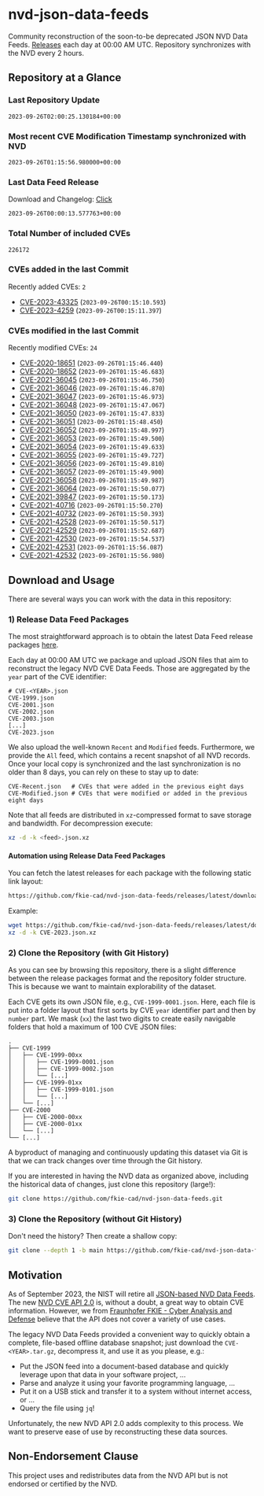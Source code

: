# nvd-json-data-feeds

Community reconstruction of the soon-to-be deprecated JSON NVD Data Feeds. 
[Releases](https://github.com/fkie-cad/nvd-json-data-feeds/releases/latest) each day at 00:00 AM UTC.
Repository synchronizes with the NVD every 2 hours.

## Repository at a Glance

### Last Repository Update

```plain
2023-09-26T02:00:25.130184+00:00
```

### Most recent CVE Modification Timestamp synchronized with NVD

```plain
2023-09-26T01:15:56.980000+00:00
```

### Last Data Feed Release

Download and Changelog: [Click](https://github.com/fkie-cad/nvd-json-data-feeds/releases/latest)

```plain
2023-09-26T00:00:13.577763+00:00
```

### Total Number of included CVEs

```plain
226172
```

### CVEs added in the last Commit

Recently added CVEs: `2`

* [CVE-2023-43325](CVE-2023/CVE-2023-433xx/CVE-2023-43325.json) (`2023-09-26T00:15:10.593`)
* [CVE-2023-4259](CVE-2023/CVE-2023-42xx/CVE-2023-4259.json) (`2023-09-26T00:15:11.397`)


### CVEs modified in the last Commit

Recently modified CVEs: `24`

* [CVE-2020-18651](CVE-2020/CVE-2020-186xx/CVE-2020-18651.json) (`2023-09-26T01:15:46.440`)
* [CVE-2020-18652](CVE-2020/CVE-2020-186xx/CVE-2020-18652.json) (`2023-09-26T01:15:46.683`)
* [CVE-2021-36045](CVE-2021/CVE-2021-360xx/CVE-2021-36045.json) (`2023-09-26T01:15:46.750`)
* [CVE-2021-36046](CVE-2021/CVE-2021-360xx/CVE-2021-36046.json) (`2023-09-26T01:15:46.870`)
* [CVE-2021-36047](CVE-2021/CVE-2021-360xx/CVE-2021-36047.json) (`2023-09-26T01:15:46.973`)
* [CVE-2021-36048](CVE-2021/CVE-2021-360xx/CVE-2021-36048.json) (`2023-09-26T01:15:47.067`)
* [CVE-2021-36050](CVE-2021/CVE-2021-360xx/CVE-2021-36050.json) (`2023-09-26T01:15:47.833`)
* [CVE-2021-36051](CVE-2021/CVE-2021-360xx/CVE-2021-36051.json) (`2023-09-26T01:15:48.450`)
* [CVE-2021-36052](CVE-2021/CVE-2021-360xx/CVE-2021-36052.json) (`2023-09-26T01:15:48.997`)
* [CVE-2021-36053](CVE-2021/CVE-2021-360xx/CVE-2021-36053.json) (`2023-09-26T01:15:49.500`)
* [CVE-2021-36054](CVE-2021/CVE-2021-360xx/CVE-2021-36054.json) (`2023-09-26T01:15:49.633`)
* [CVE-2021-36055](CVE-2021/CVE-2021-360xx/CVE-2021-36055.json) (`2023-09-26T01:15:49.727`)
* [CVE-2021-36056](CVE-2021/CVE-2021-360xx/CVE-2021-36056.json) (`2023-09-26T01:15:49.810`)
* [CVE-2021-36057](CVE-2021/CVE-2021-360xx/CVE-2021-36057.json) (`2023-09-26T01:15:49.900`)
* [CVE-2021-36058](CVE-2021/CVE-2021-360xx/CVE-2021-36058.json) (`2023-09-26T01:15:49.987`)
* [CVE-2021-36064](CVE-2021/CVE-2021-360xx/CVE-2021-36064.json) (`2023-09-26T01:15:50.077`)
* [CVE-2021-39847](CVE-2021/CVE-2021-398xx/CVE-2021-39847.json) (`2023-09-26T01:15:50.173`)
* [CVE-2021-40716](CVE-2021/CVE-2021-407xx/CVE-2021-40716.json) (`2023-09-26T01:15:50.270`)
* [CVE-2021-40732](CVE-2021/CVE-2021-407xx/CVE-2021-40732.json) (`2023-09-26T01:15:50.393`)
* [CVE-2021-42528](CVE-2021/CVE-2021-425xx/CVE-2021-42528.json) (`2023-09-26T01:15:50.517`)
* [CVE-2021-42529](CVE-2021/CVE-2021-425xx/CVE-2021-42529.json) (`2023-09-26T01:15:52.687`)
* [CVE-2021-42530](CVE-2021/CVE-2021-425xx/CVE-2021-42530.json) (`2023-09-26T01:15:54.537`)
* [CVE-2021-42531](CVE-2021/CVE-2021-425xx/CVE-2021-42531.json) (`2023-09-26T01:15:56.087`)
* [CVE-2021-42532](CVE-2021/CVE-2021-425xx/CVE-2021-42532.json) (`2023-09-26T01:15:56.980`)


## Download and Usage

There are several ways you can work with the data in this repository:

### 1) Release Data Feed Packages

The most straightforward approach is to obtain the latest Data Feed release packages [here](https://github.com/fkie-cad/nvd-json-data-feeds/releases/latest).

Each day at 00:00 AM UTC we package and upload JSON files that aim to reconstruct the legacy NVD CVE Data Feeds.
Those are aggregated by the `year` part of the CVE identifier:

```
# CVE-<YEAR>.json
CVE-1999.json
CVE-2001.json
CVE-2002.json
CVE-2003.json
[...]
CVE-2023.json
```

We also upload the well-known `Recent` and `Modified` feeds.
Furthermore, we provide the `All` feed, which contains a recent snapshot of all NVD records.
Once your local copy is synchronized and the last synchronization is no older than 8 days, you can rely on these to stay up to date:

```plain
CVE-Recent.json   # CVEs that were added in the previous eight days
CVE-Modified.json # CVEs that were modified or added in the previous eight days
```

Note that all feeds are distributed in `xz`-compressed format to save storage and bandwidth.
For decompression execute:

```sh
xz -d -k <feed>.json.xz
```


#### Automation using Release Data Feed Packages

You can fetch the latest releases for each package with the following static link layout:

```sh
https://github.com/fkie-cad/nvd-json-data-feeds/releases/latest/download/CVE-<YEAR>.json.xz
```

Example:

```sh
wget https://github.com/fkie-cad/nvd-json-data-feeds/releases/latest/download/CVE-2023.json.xz
xz -d -k CVE-2023.json.xz
```

### 2) Clone the Repository (with Git History)

As you can see by browsing this repository, there is a slight difference between the release packages format and the repository folder structure.
This is because we want to maintain explorability of the dataset.

Each CVE gets its own JSON file, e.g., `CVE-1999-0001.json`.
Here, each file is put into a folder layout that first sorts by CVE `year` identifier part and then by `number` part.
We mask (`xx`) the last two digits to create easily navigable folders that hold a maximum of 100 CVE JSON files:

```plain
.
├── CVE-1999
│   ├── CVE-1999-00xx
│   │   ├── CVE-1999-0001.json
│   │   ├── CVE-1999-0002.json
│   │   └── [...]
│   ├── CVE-1999-01xx
│   │   ├── CVE-1999-0101.json
│   │   └── [...]
│   └── [...]
├── CVE-2000
│   ├── CVE-2000-00xx
│   ├── CVE-2000-01xx
│   └── [...]
└── [...]
```

A byproduct of managing and continuously updating this dataset via Git is that we can track changes over time through the Git history.

If you are interested in having the NVD data as organized above, including the historical data of changes, just clone this repository (large!):

```sh
git clone https://github.com/fkie-cad/nvd-json-data-feeds.git
```

### 3) Clone the Repository (without Git History)

Don't need the history? Then create a shallow copy:

```sh
git clone --depth 1 -b main https://github.com/fkie-cad/nvd-json-data-feeds.git
```

## Motivation

As of September 2023, the NIST will retire all [JSON-based NVD Data Feeds](https://nvd.nist.gov/vuln/data-feeds#divRetirementBanner-1).
The new [NVD CVE API 2.0](https://nvd.nist.gov/developers/vulnerabilities) is, without a doubt, a great way to obtain CVE information.
However, we from [Fraunhofer FKIE - Cyber Analysis and Defense](https://www.fkie.fraunhofer.de/en/departments/cad.html) believe that the API does not cover a variety of use cases.

The legacy NVD Data Feeds provided a convenient way to quickly obtain a complete, file-based offline database snapshot; just download the `CVE-<YEAR>.tar.gz`, decompress it, and use it as you please, e.g.:

* Put the JSON feed into a document-based database and quickly leverage upon that data in your software project, ...
* Parse and analyze it using your favorite programming language, ...
* Put it on a USB stick and transfer it to a system without internet access, or ...
* Query the file using `jq`!

Unfortunately, the new NVD API 2.0 adds complexity to this process.
We want to preserve ease of use by reconstructing these data sources.

## Non-Endorsement Clause

This project uses and redistributes data from the NVD API but is not endorsed or certified by the NVD.